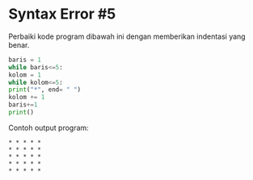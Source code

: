 # Syntax Error #5

Perbaiki kode program dibawah ini dengan memberikan indentasi yang benar.

```python
baris = 1
while baris<=5:
kolom = 1
while kolom<=5:
print("*", end= " ")
kolom += 1
baris+=1
print()
```

Contoh output program:
```
* * * * *
* * * * *
* * * * *
* * * * *
* * * * *
```